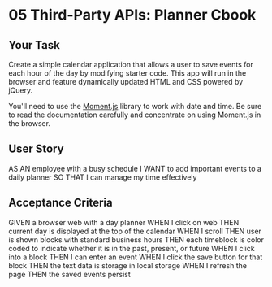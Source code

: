 # 05 Third-Party APIs: Planner Cbook

## Your Task

Create a simple calendar application that allows a user to save events for each hour of the day by modifying starter code. This app will run in the browser and feature dynamically updated HTML and CSS powered by jQuery.

You'll need to use the [Moment.js](https://momentjs.com/) library to work with date and time. Be sure to read the documentation carefully and concentrate on using Moment.js in the browser.

## User Story


AS AN employee with a busy schedule
I WANT to add important events to a daily planner
SO THAT I can manage my time effectively


## Acceptance Criteria

GIVEN a browser web with a day planner
WHEN I click on web
THEN current day is displayed at the top of the calendar
WHEN I scroll 
THEN user is shown blocks with standard business hours
THEN each timeblock is color coded to indicate whether it is in the past, present, or future
WHEN I click into a block
THEN I can enter an event
WHEN I click the save button for that block
THEN the text data is storage in local storage
WHEN I refresh the page
THEN the saved events persist

